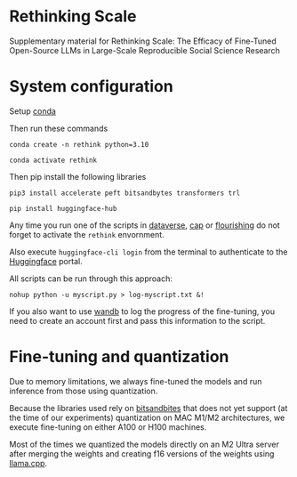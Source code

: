 # Rethinking Scale
Supplementary material for Rethinking Scale: The Efficacy of Fine-Tuned Open-Source LLMs in Large-Scale Reproducible Social Science Research


# System configuration

Setup [conda](https://docs.anaconda.com/miniconda/)

Then run these commands 

`conda create -n rethink python=3.10`

`conda activate rethink`

Then pip install the following libraries

`pip3 install accelerate peft bitsandbytes transformers trl`

`pip install huggingface-hub`

Any time you run one of the scripts in [dataverse](dataverse), [cap](cap) or [flourishing](flourishing) do not forget to activate the `rethink` envornment.

Also execute `huggingface-cli login` from the terminal to authenticate to the [Huggingface](https://huggingface.co) portal.

All scripts can be run through this approach:

`nohup python -u myscript.py > log-myscript.txt &!`

If you also want to use [wandb](https://wandb.ai/) to log the progress of the fine-tuning, you need to create an account first and pass this information to the script.

# Fine-tuning and quantization
Due to memory limitations, we always fine-tuned the models and run inference from those using quantization.

Because the libraries used rely on [bitsandbites](https://github.com/bitsandbytes-foundation/bitsandbytes) that does not yet support (at the time of our experiments) quantization on MAC M1/M2 architectures, we execute fine-tuning on either A100 or H100 machines.

Most of the times we quantized the models directly on an M2 Ultra server after merging the weights and creating f16 versions of the weights using [llama.cpp](https://github.com/ggerganov/llama.cpp).

